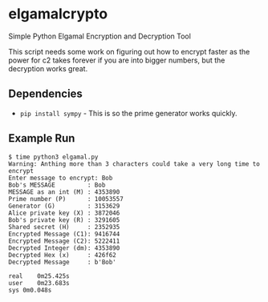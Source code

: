# elgamalcrypto
Simple Python Elgamal Encryption and Decryption Tool

This script needs some work on figuring out how to encrypt faster as the power for c2 takes forever if you are into bigger numbers, but the decryption works great.

## Dependencies

- `pip install sympy` - This is so the prime generator works quickly.

## Example Run

```
$ time python3 elgamal.py
Warning: Anthing more than 3 characters could take a very long time to encrypt
Enter message to encrypt: Bob
Bob's MESSAGE         : Bob
MESSAGE as an int (M) : 4353890
Prime number (P)      : 10053557
Generator (G)         : 3153629
Alice private key (X) : 3872046
Bob's private key (R) : 3291605
Shared secret (H)     : 2352935
Encrypted Message (C1): 9416744
Encrypted Message (C2): 5222411
Decrypted Integer (dm): 4353890
Decrypted Hex (x)     : 426f62
Decrypted Message     : b'Bob'

real	0m25.425s
user	0m23.683s
sys	0m0.048s
```
